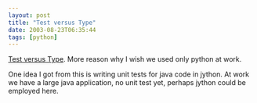 ```yaml
---
layout: post
title: "Test versus Type"
date: 2003-08-23T06:35:44
tags: [python]
---
```


[Test versus Type][1]. More reason why I wish we used only python at work.

One idea I got from this is writing unit tests for java code in jython. At work we have a large java application, no unit test yet, perhaps jython could be employed here.

   [1]: http://www.osteele.com/archives/2003/08/test_versus_type.html
